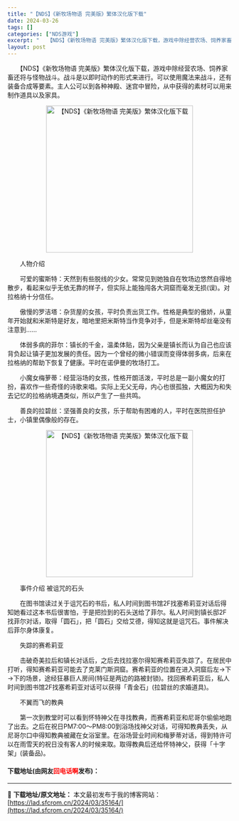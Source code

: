 ```yaml
---
title: "【NDS】《新牧场物语 完美版》繁体汉化版下载"
date: 2024-03-26
tags: []
categories: ["NDS游戏"]
excerpt: "　　【NDS】《新牧场物语 完美版》繁体汉化版下载，游戏中除经营农场、饲养家畜还将与怪物战斗。战斗是以即时动作的形式来进行。可以使用魔法来战斗，还有装备合成等要素。主人公可以到各种神殿、迷宫中冒险，从中获得的素材可以用来制作道具以及家具。 　　人物介绍 　　可爱的蜜斯特：天然到有些脱线的少女。常常见&hellip;"
layout: post
---
```


 <p>　　【NDS】《新牧场物语 完美版》繁体汉化版下载，游戏中除经营农场、饲养家畜还将与怪物战斗。战斗是以即时动作的形式来进行。可以使用魔法来战斗，还有装备合成等要素。主人公可以到各种神殿、迷宫中冒险，从中获得的素材可以用来制作道具以及家具。</p> <p align="center"><img align="" border="0" src="https://lad.sfcrom.cn/wp-content/uploads/2024/03/20240326_66022dea7c9ea.jpg" width="330" alt="【NDS】《新牧场物语 完美版》繁体汉化版下载" /></p> <p>　　人物介绍</p> <p>　　可爱的蜜斯特：天然到有些脱线的少女。常常见到她独自在牧场边悠然自得地散步，看起来似乎无依无靠的样子，但实际上能独闯各大洞窟而毫发无损(误)。对拉格纳十分信任。</p> <p>　　傲慢的罗洁塔：杂货屋的女孩，平时负责出货工作。性格是典型的傲娇，从童年开始就和米斯特是好友，暗地里把米斯特当作竞争对手，但是米斯特却丝毫没有注意到&hellip;&hellip;</p> <p>　　体弱多病的菲尔：镇长的千金，温柔体贴，因为父亲是镇长而认为自己也应该背负起让镇子更加发展的责任。因为一个曾经的微小错误而变得体弱多病，后来在拉格纳的帮助下恢复了健康。平时在诺伊曼的牧场打工。</p> <p>　　小魔女梅萝蒂：经营浴场的女孩，性格开朗活泼，平时总是一副小魔女的打扮，喜欢作一些奇怪的诗歌来唱。实际上无父无母，内心也很孤独，大概因为和失去记忆的拉格纳境遇类似，所以产生了一些共鸣。</p> <p>　　善良的拉碧丝：坚强善良的女孩，乐于帮助有困难的人，平时在医院担任护士，小镇里偶像般的存在。</p> <p align="center"><img align="" border="0" src="https://lad.sfcrom.cn/wp-content/uploads/2024/03/20240326_66022deae7c99.jpg" width="330" alt="【NDS】《新牧场物语 完美版》繁体汉化版下载" /></p> <p>　　事件介绍 被诅咒的石头</p> <p>　　在图书馆读过关于诅咒石的书后，私人时间到图书馆2F找塞希莉亚对话后得知她看过这本书后很害怕，于是把捡到的石头送给了菲尔。私人时间到镇长邸2F找菲尔对话，取得「圆石」，把「圆石」交给艾德，得知这就是诅咒石。事件解决后菲尔身体康复。</p> <p>　　失踪的赛希莉亚</p> <p>　　击破奇美拉后和镇长对话后，之后去找拉塞尔得知赛希莉亚失踪了。在居民中打听，得知赛希莉亚可能去了克莱门斯洞窟。赛希莉亚的位置在进入洞窟后左&rarr;下&rarr;下的场景，途经狂暴巨人房间(特征是两边的路被封锁)。找回赛希莉亚后，私人时间到图书馆2F找塞希莉亚对话可以获得「青金石」(拉碧丝的求婚道具)。</p> <p>　　不翼而飞的教典</p> <p>　　第一次到教堂时可以看到怀特神父在寻找教典，而赛希莉亚和尼哥尔偷偷地跑了出去。之后在祝日PM7:00～PM8:00到浴场找神父对话，可得知教典丢失，从尼哥尔口中得知教典被藏在女浴室里。在浴场营业时间和梅萝蒂对话，得到特许可以在雨雪天的祝日没有客人的时候来取。取得教典后还给怀特神父，获得「十字架」(装备品)。</p> <p><h4>下载地址(由网友<font color="red">回电话啊</font>发布)：</h4></p> 

---
📖 **下载地址/原文地址：** 本文最初发布于我的博客网站：[https://lad.sfcrom.cn/2024/03/35164/](https://lad.sfcrom.cn/2024/03/35164/)
